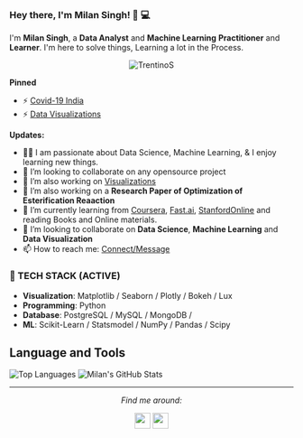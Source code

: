 ### Hey there, I'm __Milan Singh__! 👋 :computer:

I'm **Milan Singh**, a **Data Analyst** and **Machine Learning** **Practitioner** and **Learner**. I'm here to solve things, Learning a lot in the Process.

<p align="center"> <img src="https://komarev.com/ghpvc/?username=TrentinoS" alt="TrentinoS" /> </p>

**Pinned**
- ⚡ [Covid-19 India](https://github.com/TrentinoS/Covid_India.git)
- ⚡ [Data Visualizations](https://github.com/TrentinoS/Visualization.git)

**Updates:**
- 👨‍💻 I am passionate about Data Science, Machine Learning, & I enjoy learning new things.
- 👯 I’m looking to collaborate on any opensource project 
- 🔭 I’m also working on [Visualizations](https://github.com/TrentinoS/Visualization.git)
- 🔭 I’m also working on a **Research Paper of Optimization of Esterification Reaaction**
- 🌱 I’m currently learning from [Coursera](https://www.coursera.org/), [Fast.ai](https://course.fast.ai/#), [StanfordOnline](https://online.stanford.edu/) and reading Books and Online materials.
- 👯 I’m looking to collaborate on **Data Science**, **Machine Learning** and **Data Visualization**
- 📫 How to reach me: [Connect/Message](https://www.linkedin.com/in/milan-singh-932165a6/)


### 🚀 TECH STACK (ACTIVE) 

- <strong>Visualization</strong>: Matplotlib / Seaborn / Plotly / Bokeh / Lux
- <strong>Programming</strong>: Python 
- <strong>Database</strong>: PostgreSQL / MySQL / MongoDB / 
- <strong>ML</strong>: Scikit-Learn / Statsmodel / NumPy / Pandas / Scipy


## **Language and Tools**

![Top Languages](https://github-readme-stats.vercel.app/api/top-langs/?username=TrentinoS&theme=radical)
![Milan's GitHub Stats](https://github-readme-stats.vercel.app/api?username=TrentinoS&hide=prs,issues,contribs?username=TrentinoS&count_private=true?username=TrentinoS&show_icons=true&theme=radical)


<hr>
<p align="center">
  <i>Find me around:</i>

  <p align="center">
    <a href="https://www.linkedin.com/in/milan-singh-932165a6/" alt="Linkedin"><img width="28px" src="https://cdn.iconscout.com/icon/free/png-64/linkedin-1464529-1239440.png"></a>
    <a href="mailto:milansinghthakur024@gmail.com" alt="Contact me"><img width="28px" src="https://cdn.iconscout.com/icon/free/png-64/gmail-32-761667.png"></a>
    
  </p>

<!--
**TrentinoS/TrentinoS** is a ✨ _special_ ✨ repository because its `README.md` (this file) appears on your GitHub profile.

Here are some ideas to get you started:
- 🔭 I’m currently working as a Developer Internship at [**Information and Language Processing Research Lab**](https://ilprl.ku.edu.np/)
- 🔭 I’m currently working on ...
- 🌱 I’m currently learning ...
- 👯 I’m looking to collaborate on ...
- 🤔 I’m looking for help with ...
- 💬 Ask me about ...
- 📫 How to reach me: ...
- 😄 Pronouns: ...
- ⚡ Fun fact: ...
-->

